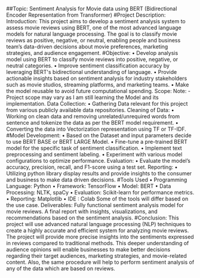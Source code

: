 ##Topic: Sentiment Analysis for Movie data using BERT (Bidirectional Encoder
Representation from Transformer)
#Project Description:
Introduction:
This project aims to develop a sentiment analysis system to assess movie reviews
using BERT, one of the most advanced language models for natural language
processing. The goal is to classify movie reviews as positive, negative, or neutral,
enabling people and business team’s data-driven decisions about movie preferences,
marketing strategies, and audience engagement.
#Objective:
• Develop analysis model using BERT to classify movie reviews into positive,
negative, or neutral categories.
• Improve sentiment classification accuracy by leveraging BERT's bidirectional
understanding of language.
• Provide actionable insights based on sentiment analysis for industry stakeholders
such as movie studios, streaming platforms, and marketing teams.
• Make the model reusable to avoid future computational spending.
Scope:
Note: - Project scope may vary as I am still learning the Model and its implementation.
Data Collection:
• Gathering Data relevant for this project from various publicly available data
repositories.
Cleaning of Data:
• Working on clean data and removing unrelated/unrequired words from sentence
and tokenize the data as per the BERT model requirement.
• Converting the data into Vectorization representation using TF or TF-IDF.
#Model Development:
• Based on the Dataset and input parameters decide to use BERT BASE or BERT
LARGE Model.
• Fine-tune a pre-trained BERT model for the specific task of sentiment
classification.
• Implement text preprocessing and sentiment labeling.
• Experiment with various model configurations to optimize performance.
Evaluation:
• Evaluate the model’s accuracy, precision, recall, and F1-score using a test set.
Reporting:
• Utilizing python library display results and provide insights to the consumer and
business to make data driven decisions.
#Tools Used
• Programming Language: Python
• Framework: TensorFlow
• Model: BERT
• Data Processing: NLTK, spaCy
• Evaluation: Scikit-learn for performance metrics.
• Reporting: Matplotlib
• IDE : Colab
Some of the tools will differ based on the use case.
Deliverables:
Fully functional sentiment analysis model for movie reviews.
A final report with insights, visualizations, and recommendations based on the
sentiment analysis.
#Conclusion:
This project will use advanced natural language processing (NLP) techniques to create
a highly accurate and efficient system for analyzing movie reviews. The project will
provide more precise insights into the sentiments expressed in reviews compared to
traditional methods. This deeper understanding of audience opinions will enable
businesses to make better decisions regarding their target audiences, marketing
strategies, and movie-related content.
Also, the same procedure will help to perform sentiment analysis of any of the data
which are based on reviews.
